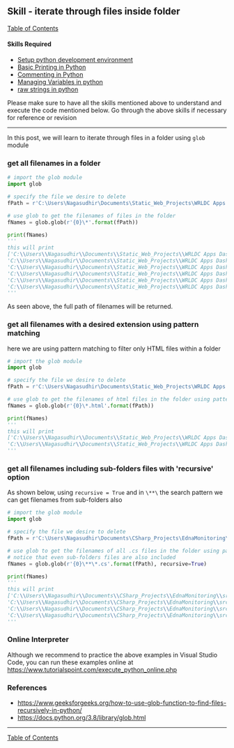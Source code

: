 ## Skill - iterate through files inside folder
[Table of Contents](https://nagasudhir.blogspot.com/2020/04/taming-python-table-of-contents.html)

#### Skills Required
* [Setup python development environment](https://nagasudhir.blogspot.com/2020/04/setup-python-development-environment_14.html)
* [Basic Printing in Python](https://nagasudhir.blogspot.com/2020/04/basic-printing-in-python.html)
* [Commenting in Python](https://nagasudhir.blogspot.com/2020/04/comments-in-python.html)
* [Managing Variables in python](https://nagasudhir.blogspot.com/2020/04/managing-variables-in-python.html)
* [raw strings in python](https://nagasudhir.blogspot.com/2020/05/raw-strings-in-python.html)

Please make sure to have all the skills mentioned above to understand and execute the code mentioned below. Go through the above skills if necessary for reference or revision
<hr/>

In this post, we will learn to iterate through files in a folder using `glob` module

### get all filenames in a folder
```python
# import the glob module
import glob

# specify the file we desire to delete
fPath = r'C:\Users\Nagasudhir\Documents\Static_Web_Projects\WRLDC Apps Dashboard'

# use glob to get the filenames of files in the folder
fNames = glob.glob(r'{0}\*'.format(fPath))

print(fNames)
'''
this will print
['C:\\Users\\Nagasudhir\\Documents\\Static_Web_Projects\\WRLDC Apps Dashboard\\assets', 
'C:\\Users\\Nagasudhir\\Documents\\Static_Web_Projects\\WRLDC Apps Dashboard\\cards.css', 
'C:\\Users\\Nagasudhir\\Documents\\Static_Web_Projects\\WRLDC Apps Dashboard\\cards.html', 
'C:\\Users\\Nagasudhir\\Documents\\Static_Web_Projects\\WRLDC Apps Dashboard\\index.css', 
'C:\\Users\\Nagasudhir\\Documents\\Static_Web_Projects\\WRLDC Apps Dashboard\\index.html', 
'C:\\Users\\Nagasudhir\\Documents\\Static_Web_Projects\\WRLDC Apps Dashboard\\index.js']
'''
```
As seen above, the full path of filenames will be returned.

### get all filenames with a desired extension using pattern matching
here we are using pattern matching to filter only HTML files within a folder
```python
# import the glob module
import glob

# specify the file we desire to delete
fPath = r'C:\Users\Nagasudhir\Documents\Static_Web_Projects\WRLDC Apps Dashboard'

# use glob to get the filenames of html files in the folder using pattern matching
fNames = glob.glob(r'{0}\*.html'.format(fPath))

print(fNames)
'''
this will print
['C:\\Users\\Nagasudhir\\Documents\\Static_Web_Projects\\WRLDC Apps Dashboard\\cards.html', 
'C:\\Users\\Nagasudhir\\Documents\\Static_Web_Projects\\WRLDC Apps Dashboard\\index.html']
'''
```

### get all filenames including sub-folders files with 'recursive' option
As shown below, using `recursive = True` and in `\**\` the search pattern we can get filenames from sub-folders also
```python
# import the glob module
import glob

# specify the file we desire to delete
fPath = r'C:\Users\Nagasudhir\Documents\CSharp_Projects\EdnaMonitoring\src\EdnaMonitoring.App\Data'

# use glob to get the filenames of all .cs files in the folder using pattern matching
# notice that even sub-folders files are also included
fNames = glob.glob(r'{0}\**\*.cs'.format(fPath), recursive=True)

print(fNames)
'''
this will print
['C:\\Users\\Nagasudhir\\Documents\\CSharp_Projects\\EdnaMonitoring\\src\\EdnaMonitoring.App\\Data\\AppIdentityDbContext.cs', 
'C:\\Users\\Nagasudhir\\Documents\\CSharp_Projects\\EdnaMonitoring\\src\\EdnaMonitoring.App\\Data\\Configurations\\IctConfiguration.cs', 
'C:\\Users\\Nagasudhir\\Documents\\CSharp_Projects\\EdnaMonitoring\\src\\EdnaMonitoring.App\\Data\\Configurations\\MonitoringEntityConfiguration.cs', 
'C:\\Users\\Nagasudhir\\Documents\\CSharp_Projects\\EdnaMonitoring\\src\\EdnaMonitoring.App\\Data\\Configurations\\TransLineConfiguration.cs']
'''
```

### Online Interpreter
Although we recommend to practice the above examples in Visual Studio Code, you can run these examples online at https://www.tutorialspoint.com/execute_python_online.php

### References
* https://www.geeksforgeeks.org/how-to-use-glob-function-to-find-files-recursively-in-python/
* https://docs.python.org/3.8/library/glob.html
<hr/>

[Table of Contents](https://nagasudhir.blogspot.com/2020/04/taming-python-table-of-contents.html)



<!--stackedit_data:
eyJoaXN0b3J5IjpbMTA0MTc1ODk5OCw0NDMyMzc1ODMsODU3MT
k2OTUzXX0=
-->